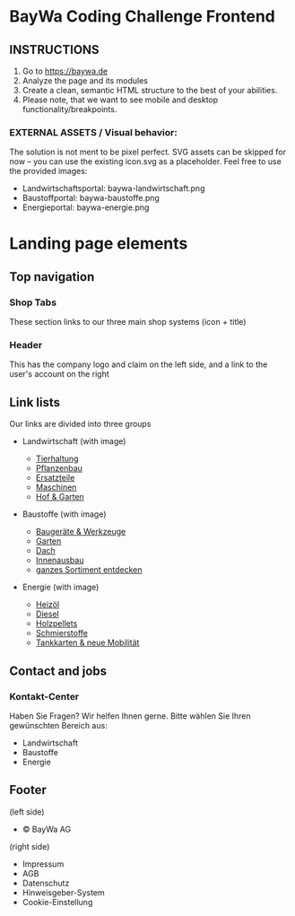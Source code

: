 # BayWa Coding Challenge Frontend

## INSTRUCTIONS

1.  Go to https://baywa.de
2.  Analyze the page and its modules
3.  Create a clean, semantic HTML structure to the best of your abilities.
4.  Please note, that we want to see mobile and desktop functionality/breakpoints.

### EXTERNAL ASSETS / Visual behavior:

The solution is not ment to be pixel perfect.
SVG assets can be skipped for now – you can use the existing icon.svg as a placeholder.
Feel free to use the provided images:

- Landwirtschaftsportal: baywa-landwirtschaft.png
- Baustoffportal: baywa-baustoffe.png
- Energieportal: baywa-energie.png

# Landing page elements

## Top navigation

### Shop Tabs

These section links to our three main shop systems (icon + title)

### Header

This has the company logo and claim on the left side, and a link to the user's account on the right

## Link lists

Our links are divided into three groups

- Landwirtschaft (with image)

  - [Tierhaltung](/link)
  - [Pflanzenbau](/link)
  - [Ersatzteile](/link)
  - [Maschinen](/link)
  - [Hof & Garten](/link)

- Baustoffe (with image)

  - [Baugeräte & Werkzeuge](/link)
  - [Garten](/link)
  - [Dach](/link)
  - [Innenausbau](/link)
  - [ganzes Sortiment entdecken](/link)

- Energie (with image)
  - [Heizöl](/link)
  - [Diesel](/link)
  - [Holzpellets](/link)
  - [Schmierstoffe](/link)
  - [Tankkarten & neue Mobilität](/link)

## Contact and jobs

### Kontakt-Center

Haben Sie Fragen?
Wir helfen Ihnen gerne.
Bitte wählen Sie Ihren gewünschten Bereich aus:

- Landwirtschaft
- Baustoffe
- Energie

## Footer

(left side)

- © BayWa AG

(right side)

- Impressum
- AGB
- Datenschutz
- Hinweisgeber-System
- Cookie-Einstellung
